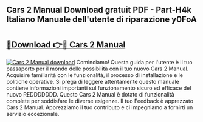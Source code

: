 ## Cars 2 Manual Download gratuit PDF - Part-H4k Italiano Manuale dell'utente di riparazione y0FoA

# <h2><a href="http://dfb58z.blite.top/?on=Cars+2+Manual">🔗Download 👉🔴 Cars 2 Manual</a></h2>

[![Cars 2 Manual download](https://i.imgur.com/lujVjoI.png)](http://dfb58z.blite.top/?on=Cars+2+Manual)
Cominciamo! Questa guida per l'utente è il tuo passaporto per il mondo delle possibilità con il tuo nuovo Cars 2 Manual. Acquisire familiarità con le funzionalità, il processo di installazione e le politiche operative. Si prega di leggere attentamente questo manuale contiene informazioni importanti sul funzionamento sicuro ed efficace del nuovo REDDDDDDD. Questo Cars 2 Manual è dotato di funzionalità complete per soddisfare le diverse esigenze. Il tuo Feedback è apprezzato Cars 2 Manual. Apprezziamo il tuo contributo e ci impegniamo a fornirti un servizio eccezionale.
